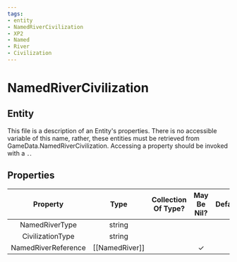 ```yaml
---
tags:
- entity
- NamedRiverCivilization
- XP2
- Named
- River
- Civilization
---
```

# NamedRiverCivilization
## Entity
This file is a description of an Entity's properties. There is no accessible variable of this name, rather, these entities must be retrieved from GameData.NamedRiverCivilization. Accessing a property should be invoked with a `.`.
## Properties
|	Property	|	Type	|	Collection Of Type?	|	May Be Nil?	|	Default	|	References	|	Key	|	Notes	|
|	:-:	|	:-:	|	:-:	|	:-:	|	:-:	|	:-:	|	:-:	|	-:	|
|	NamedRiverType	|	string	|		|		|		|	[[NamedRiver]].NamedRiverType	|		|	|
|	CivilizationType	|	string	|		|		|		|	[[Civilization]].CivilizationType	|		|	|
|	NamedRiverReference	|	[[NamedRiver]]	|		|	✓	|		|		|		|	|
